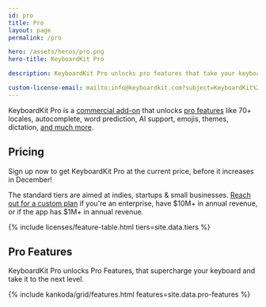 ```yaml
---
id: pro
title: Pro
layout: page
permalink: /pro

hero: /assets/heros/pro.png
hero-title: KeyboardKit Pro

description: KeyboardKit Pro unlocks pro features that take your keyboard to the next level

custom-license-email: mailto:info@keyboardkit.com?subject=KeyboardKit%20Pro%20-%20Custom%20License
---
```


KeyboardKit Pro is a [commercial add-on]({{site.urls.github_pro}}) that unlocks [pro features](#features) like 70+ locales, autocomplete, word prediction, AI support, emojis, themes, dictation, [and much more](#features).

<a name="pricing" />

## Pricing

<div class="box pro rounded">
  Sign up now to get KeyboardKit Pro at the current price, before it increases in December!
</div>

The standard tiers are aimed at indies, startups & small businesses. [Reach out for a custom plan]({{page.custom-license-email}}) if you're an enterprise, have $10M+ in annual revenue, or if the app has $1M+ in annual revenue.

{% include licenses/feature-table.html tiers=site.data.tiers %}


<a name="features" />

## Pro Features

KeyboardKit Pro unlocks Pro Features, that supercharge your keyboard and take it to the next level.

{% include kankoda/grid/features.html features=site.data.pro-features %}